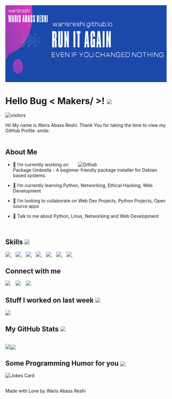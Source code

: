 <div align="center">
<img width="100%" height = "240px" src="https://raw.githubusercontent.com/warisreshi/warisreshi/main/Untitled%20design.png" alt="cover" />
</div>

<h1> Hello Bug < Makers/ >! <img src = "https://raw.githubusercontent.com/MartinHeinz/MartinHeinz/master/wave.gif" width = 50px> </h1>
<p align='center'>

![visitors](https://visitor-badge.glitch.me/badge?page_id=warisreshi.warisreshi)

</p>
<div size='20px'> Hi! My name is Waris Abass Reshi. Thank You for taking the time to view my GitHub Profile :smile: 
</div>

<br>
  
<h2> About Me</h2>

<img width="55%" align="right" alt="Github" src="https://raw.githubusercontent.com/onimur/.github/master/.resources/git-header.svg" />


- 🔭 I’m currently working on Package Umbrella - A beginner friendly package installer for Debian based systems.

- 🌱 I’m currently learning Python, Networking, Ethical Hacking, Web Development 

- 👯 I’m looking to collaborate on Web Dev Projects, Python Projects, Open source apps 

- 💬 Talk to me about Python, Linux, Networking and Web Development 

<br>

<h2> Skills <img src = "https://media2.giphy.com/media/QssGEmpkyEOhBCb7e1/giphy.gif?cid=ecf05e47a0n3gi1bfqntqmob8g9aid1oyj2wr3ds3mg700bl&rid=giphy.gif" width = 32px> </h2>
<a href= https://github.com/warisreshi?tab=repositories&q=&type=&language=python&sort= > <img width ='32px' src ='https://raw.githubusercontent.com/rahulbanerjee26/githubAboutMeGenerator/main/icons/python.svg'> </a>&nbsp;&nbsp;
<a href= https://github.com/warisreshi?tab=repositories&q=&type=&language=html&sort= > <img width ='32px' src ='https://raw.githubusercontent.com/rahulbanerjee26/githubAboutMeGenerator/main/icons/html.svg'> </a>&nbsp;&nbsp;
<a href= https://github.com/warisreshi?tab=repositories&q=&type=&language=css&sort= > <img width ='32px' src ='https://raw.githubusercontent.com/rahulbanerjee26/githubAboutMeGenerator/main/icons/css.svg'> </a>&nbsp;&nbsp;
<a href= https://github.com/warisreshi?tab=repositories&q=&type=&language=bash&sort= > <img width ='32px' src ='https://raw.githubusercontent.com/rahulbanerjee26/githubAboutMeGenerator/main/icons/bash.svg'> </a>&nbsp;&nbsp;
<a href= https://github.com/warisreshi?tab=repositories&q=&type=&language=github&sort= > <img width ='32px' src ='https://raw.githubusercontent.com/rahulbanerjee26/githubAboutMeGenerator/main/icons/github.svg'> </a>&nbsp;&nbsp;
<a href= https://github.com/warisreshi?tab=repositories&q=&type=&language=git&sort= > <img width ='32px' src ='https://raw.githubusercontent.com/rahulbanerjee26/githubAboutMeGenerator/main/icons/git.svg'> </a>&nbsp;&nbsp;
<a href= https://github.com/warisreshi?tab=repositories&q=&type=&language=twitter&sort= > <img width ='32px' src ='https://raw.githubusercontent.com/rahulbanerjee26/githubAboutMeGenerator/main/icons/twitter.svg'> </a>&nbsp;&nbsp;


<h2> Connect with me</h2>
<a href = 'https://www.linkedin.com/in/warisreshi'> <img width = '32px' src="https://raw.githubusercontent.com/rahulbanerjee26/githubAboutMeGenerator/main/icons/linked-in-alt.svg"/></a> &nbsp;&nbsp;
<a href = 'https://www.twitter.com/warisreshi'> <img width = '32px' src="https://raw.githubusercontent.com/rahulbanerjee26/githubAboutMeGenerator/main/icons/twitter.svg"/></a> &nbsp;&nbsp;
<a href = 'https://www.github.com/warisreshi'> <img width = '32px' src="https://raw.githubusercontent.com/rahulbanerjee26/githubAboutMeGenerator/main/icons/github.svg"/></a> &nbsp;&nbsp;


<h2> Stuff I worked on last week  <img src = "https://media1.giphy.com/media/JZ40cnfnN11KycrvMF/giphy.gif?cid=ecf05e47a0n3gi1bfqntqmob8g9aid1oyj2wr3ds3mg700bl&rid=giphy.gif" width = 70px> </h2>
<a href="https://github.com/anuraghazra/github-readme-stats">
<img align="center" src="https://github-readme-stats.vercel.app/api/wakatime?username=@warisreshi&compact=True"/>
</a>
<br>


<h2> My GitHub Stats <img src='https://media1.giphy.com/media/du3J3cXyzhj75IOgvA/giphy.gif?cid=ecf05e47x2g034i9pzwtzzsd3xgg2w9nr94t4tflbbgo3008&rid=giphy.gif' width='32px'> </h2>
  
  <br>

<a href="https://github.com/anuraghazra/github-readme-stats">
<img align="left" src="https://github-readme-stats.vercel.app/api?username=warisreshi&count_private=true&show_icons=true&theme=tokyonight" />
</a>
<a href="https://github.com/anuraghazra/convoychat">
<img align="center" src="https://github-readme-stats.vercel.app/api/top-langs/?username=warisreshi&theme=tokyonight" />
</a>

<h2> Some Programming Humor for you <img align ='center' src='https://media2.giphy.com/media/UQDSBzfyiBKvgFcSTw/giphy.gif?cid=ecf05e47p3cd513axbek3f56ti3jzizq8hincw20jauyyfyw&rid=giphy.gif' width = '32px'></h2>

![Jokes Card](https://readme-jokes.vercel.app/api?theme=tokyonight)


<br>
<footer> Made with Love by Waris Abass Reshi </footer>
